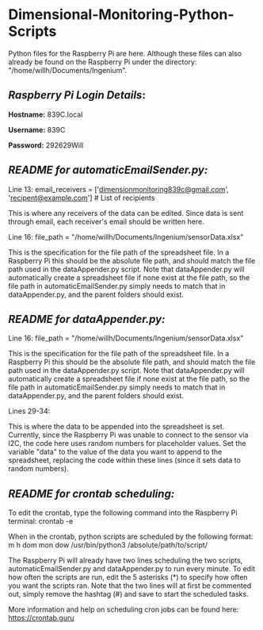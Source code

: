 # Dimensional-Monitoring-Python-Scripts
Python files for the Raspberry Pi are here. Although these files can also already be found on the Raspberry Pi under the directory: "/home/willh/Documents/Ingenium".

## _**Raspberry Pi Login Details**_:

**Hostname:** 839C.local

**Username:** 839C

**Password:** 292629Will

## _**README for automaticEmailSender.py:**_

Line 13: email_receivers = ['dimensionmonitoring839c@gmail.com', 'recipent@example.com']  # List of recipients

This is where any receivers of the data can be edited. 
Since data is sent through email, each receiver's email should be written here.

Line 16: file_path = "/home/willh/Documents/Ingenium/sensorData.xlsx"

This is the specification for the file path of the spreadsheet file. 
In a Raspberry Pi this should be the absolute file path, and should match the file path used in the dataAppender.py script. 
Note that dataAppender.py will automatically create a spreadsheet file if none exist at the file path, so the file path in automaticEmailSender.py simply needs to match that in dataAppender.py, and the parent folders should exist.


## _**README for dataAppender.py:**_

Line 16: file_path = "/home/willh/Documents/Ingenium/sensorData.xlsx"

This is the specification for the file path of the spreadsheet file. 
In a Raspberry Pi this should be the absolute file path, and should match the file path used in the dataAppender.py script. 
Note that dataAppender.py will automatically create a spreadsheet file if none exist at the file path, so the file path in automaticEmailSender.py simply needs to match that in dataAppender.py, and the parent folders should exist.

Lines 29-34:

This is where the data to be appended into the spreadsheet is set.
Currently, since the Raspberry Pi was unable to connect to the sensor via I2C, the code here uses random numbers for placeholder values.
Set the variable "data" to the value of the data you want to append to the spreadsheet, replacing the code within these lines (since it sets data to random numbers).


## _**README for crontab scheduling:**_

To edit the crontab, type the following command into the Raspberry Pi terminal: 
crontab -e

When in the crontab, python scripts are scheduled by the following format:
m h dom mon dow /usr/bin/python3 /absolute/path/to/script/

The Raspberry Pi will already have two lines scheduling the two scripts, automaticEmailSender.py and dataAppender.py to run every minute.
To edit how often the scripts are run, edit the 5 asterisks (*) to specify how often you want the scripts ran.
Note that the two lines will at first be commented out, simply remove the hashtag (#) and save to start the scheduled tasks.

More information and help on scheduling cron jobs can be found here: https://crontab.guru
